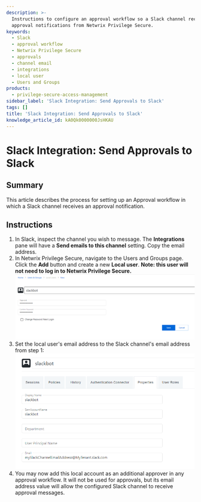 ```yaml
---
description: >-
  Instructions to configure an approval workflow so a Slack channel receives
  approval notifications from Netwrix Privilege Secure.
keywords:
  - Slack
  - approval workflow
  - Netwrix Privilege Secure
  - approvals
  - channel email
  - integrations
  - local user
  - Users and Groups
products:
  - privilege-secure-access-management
sidebar_label: 'Slack Integration: Send Approvals to Slack'
tags: []
title: 'Slack Integration: Send Approvals to Slack'
knowledge_article_id: kA0Qk0000000JsHKAU
---
```


# Slack Integration: Send Approvals to Slack

## Summary
This article describes the process for setting up an Approval workflow in which a Slack channel receives an approval notification.

## Instructions
1. In Slack, inspect the channel you wish to message. The **Integrations** pane will have a **Send emails to this channel** setting. Copy the email address.  
2. In Netwrix Privilege Secure, navigate to the Users and Groups page. Click the **Add** button and create a new **Local user**. **Note: this user will not need to log in to Netwrix Privilege Secure.**  
   ![image.png](images/ka0Qk0000000zeb_0EMQk000001oz7l.png)  
3. Set the local user's email address to the Slack channel's email address from step 1:  
   ![image.png](images/ka0Qk0000000zeb_0EMQk000001ozUL.png)  
4. You may now add this local account as an additional approver in any approval workflow. It will not be used for approvals, but its email address value will allow the configured Slack channel to receive approval messages.
